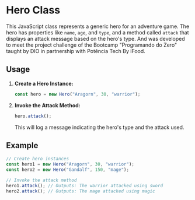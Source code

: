 # Hero Class

This JavaScript class represents a generic hero for an adventure game. The hero has properties like `name`, `age`, and `type`, and a method called `attack` that displays an attack message based on the hero's type. And was developed to meet the project challenge of the Bootcamp "Programando do Zero" taught by DIO in partnership with Potência Tech By iFood.

## Usage

1. **Create a Hero Instance:**
    ```javascript
    const hero = new Hero("Aragorn", 30, "warrior");
    ```

2. **Invoke the Attack Method:**
    ```javascript
    hero.attack();
    ```

    This will log a message indicating the hero's type and the attack used.

## Example

```javascript
// Create hero instances
const hero1 = new Hero("Aragorn", 30, "warrior");
const hero2 = new Hero("Gandalf", 150, "mage");

// Invoke the attack method
hero1.attack(); // Outputs: The warrior attacked using sword
hero2.attack(); // Outputs: The mage attacked using magic
